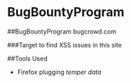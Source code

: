 # BugBountyProgram
##BugBountyProgram bugcrowd.com

###Target to find XSS issues in this site

##Tools Used
* Firefox plugging *temper data*


